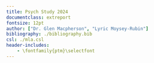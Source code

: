 ```yaml
---
title: Psych Study 2024
documentclass: extreport
fontsize: 12pt
author: ["Dr. Glen Macpherson", "Lyric Moysey-Rubin"]
bibliography: ./bibliography.bib
csl: ./mla.csl
header-includes:
    - \fontfamily{ptm}\selectfont
---
```

